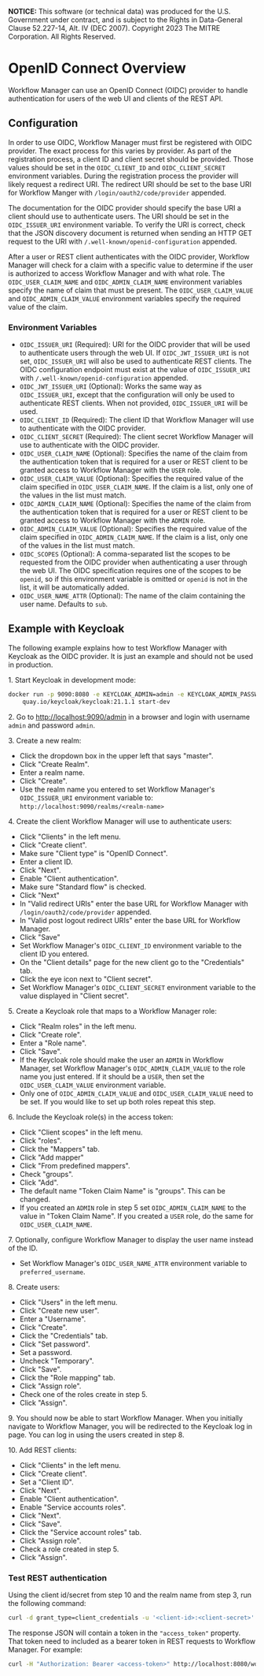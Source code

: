 **NOTICE:** This software (or technical data) was produced for the U.S. Government under contract,
and is subject to the Rights in Data-General Clause 52.227-14, Alt. IV (DEC 2007). Copyright 2023
The MITRE Corporation. All Rights Reserved.

# OpenID Connect Overview
Workflow Manager can use an OpenID Connect (OIDC) provider to handle authentication for users of
the web UI and clients of the REST API.


## Configuration
In order to use OIDC, Workflow Manager must first be registered with OIDC provider. The exact
process for this varies by provider.  As part of the registration process, a client ID and client
secret should be provided. Those values should be set in the `OIDC_CLIENT_ID` and
`OIDC_CLIENT_SECRET` environment variables. During the registration process the provider will
likely request a redirect URI. The redirect URI should be set to the base URI for Workflow Manger
with `/login/oauth2/code/provider` appended.

The documentation for the OIDC provider should specify the base URI a client should use to
authenticate users. The URI should be set in the `OIDC_ISSUER_URI` environment variable. To verify
the URI is correct, check that the JSON discovery document is returned when sending an HTTP GET
request to the URI with `/.well-known/openid-configuration` appended.

After a user or REST client authenticates with the OIDC provider, Workflow Manager will check for a
claim with a specific value to determine if the user is authorized to access Workflow Manager and
with what role. The `OIDC_USER_CLAIM_NAME` and `OIDC_ADMIN_CLAIM_NAME` environment variables
specify the name of claim that must be present. The `OIDC_USER_CLAIM_VALUE` and
`OIDC_ADMIN_CLAIM_VALUE` environment variables specify the required value of the claim.



### Environment Variables

- `OIDC_ISSUER_URI` (Required): URI for the OIDC provider that will be used to authenticate users
    through the web UI. If `OIDC_JWT_ISSUER_URI` is not set, `OIDC_ISSUER_URI` will also be used to
    authenticate REST clients.  The OIDC configuration endpoint must exist at the value of
    `OIDC_ISSUER_URI` with `/.well-known/openid-configuration` appended.
- `OIDC_JWT_ISSUER_URI` (Optional): Works the same way as `OIDC_ISSUER_URI`, except that the
    configuration will only be used to authenticate REST clients. When not provided,
    `OIDC_ISSUER_URI` will be used.
- `OIDC_CLIENT_ID` (Required): The client ID that Workflow Manager will use to authenticate with
    the OIDC provider.
- `OIDC_CLIENT_SECRET` (Required): The client secret Workflow Manager will use to authenticate
    with the OIDC provider.
- `OIDC_USER_CLAIM_NAME` (Optional): Specifies the name of the claim from the authentication token
    that is required for a user or REST client to be granted access to Workflow Manager with the
    `USER` role.
- `OIDC_USER_CLAIM_VALUE` (Optional): Specifies the required value of the claim specified in
    `OIDC_USER_CLAIM_NAME`. If the claim is a list, only one of the values in the list must match.
- `OIDC_ADMIN_CLAIM_NAME` (Optional): Specifies the name of the claim from the authentication token
    that is required for a user or REST client to be granted access to Workflow Manager with the
    `ADMIN` role.
- `OIDC_ADMIN_CLAIM_VALUE` (Optional): Specifies the required value of the claim specified in
    `OIDC_ADMIN_CLAIM_NAME`. If the claim is a list, only one of the values in the list must match.
- `OIDC_SCOPES` (Optional): A comma-separated list the scopes to be requested from the OIDC
    provider when authenticating a user through the web UI. The OIDC specification requires one of
    the scopes to be `openid`, so if this environment variable is omitted or `openid` is not in the
    list, it will be automatically added.
- `OIDC_USER_NAME_ATTR` (Optional): The name of the claim containing the user name. Defaults to
    `sub`.



## Example with Keycloak

The following example explains how to test Workflow Manager with Keycloak as the OIDC provider.
It is just an example and should not be used in production.

1\. Start Keycloak in development mode:
```bash
docker run -p 9090:8080 -e KEYCLOAK_ADMIN=admin -e KEYCLOAK_ADMIN_PASSWORD=admin \
    quay.io/keycloak/keycloak:21.1.1 start-dev
```

2\. Go to <http://localhost:9090/admin> in a browser and login with username `admin` and
    password `admin`.

3\. Create a new realm:

- Click the dropdown box in the upper left that says "master".
- Click "Create Realm".
- Enter a realm name.
- Click "Create".
- Use the realm name you entered to set Workflow Manager's `OIDC_ISSUER_URI` environment
    variable to: `http://localhost:9090/realms/<realm-name>`


4\. Create the client Workflow Manager will use to authenticate users:

- Click "Clients" in the left menu.
- Click "Create client".
- Make sure "Client type" is "OpenID Connect".
- Enter a client ID.
- Click "Next".
- Enable "Client authentication".
- Make sure "Standard flow" is checked.
- Click "Next"
- In "Valid redirect URIs" enter the base URL for Workflow Manager with
    `/login/oauth2/code/provider` appended.
- In "Valid post logout redirect URIs" enter the base URL for Workflow Manager.
- Click "Save"
- Set Workflow Manager's `OIDC_CLIENT_ID` environment variable to the client ID you entered.
- On the "Client details" page for the new client go to the "Credentials" tab.
- Click the eye icon next to "Client secret".
- Set Workflow Manager's `OIDC_CLIENT_SECRET` environment variable to the value displayed in
    "Client secret".

5\. Create a Keycloak role that maps to a Workflow Manager role:

- Click "Realm roles" in the left menu.
- Click "Create role".
- Enter a "Role name".
- Click "Save".
- If the Keycloak role should make the user an `ADMIN` in Workflow Manager, set Workflow
    Manager's `OIDC_ADMIN_CLAIM_VALUE` to the role name you just entered. If it should be a
    `USER`, then set the `OIDC_USER_CLAIM_VALUE` environment variable.
- Only one of `OIDC_ADMIN_CLAIM_VALUE` and `OIDC_USER_CLAIM_VALUE` need to be set. If you would
    like to set up both roles repeat this step.

6\. Include the Keycloak role(s) in the access token:

- Click "Client scopes" in the left menu.
- Click "roles".
- Click the "Mappers" tab.
- Click "Add mapper"
- Click "From predefined mappers".
- Check "groups".
- Click "Add".
- The default name "Token Claim Name" is "groups". This can be changed.
- If you created an `ADMIN` role in step 5 set `OIDC_ADMIN_CLAIM_NAME` to the value in
    "Token Claim Name". If you created a `USER` role, do the same for `OIDC_USER_CLAIM_NAME`.

7\. Optionally, configure Workflow Manager to display the user name instead of the ID.

- Set Workflow Manager's `OIDC_USER_NAME_ATTR` environment variable to `preferred_username`.

8\. Create users:

- Click "Users" in the left menu.
- Click "Create new user".
- Enter a "Username".
- Click "Create".
- Click the "Credentials" tab.
- Click "Set password".
- Set a password.
- Uncheck "Temporary".
- Click "Save".
- Click the "Role mapping" tab.
- Click "Assign role".
- Check one of the roles create in step 5.
- Click "Assign".

9\. You should now be able to start Workflow Manager. When you initially navigate to Workflow
   Manager, you will be redirected to the Keycloak log in page. You can log in using the
   users created in step 8.

10\. Add REST clients:

- Click "Clients" in the left menu.
- Click "Create client".
- Set a "Client ID".
- Click "Next".
- Enable "Client authentication".
- Enable "Service accounts roles".
- Click "Next".
- Click "Save".
- Click the "Service account roles" tab.
- Click "Assign role".
- Check a role created in step 5.
- Click "Assign".


### Test REST authentication
Using the client id/secret from step 10 and the realm name from step 3, run the following command:
```bash
curl -d grant_type=client_credentials -u '<client-id>:<client-secret>' 'http://localhost:9090/realms/<realm-name>/protocol/openid-connect/token'
```
The response JSON will contain a token in the `"access_token"` property. That token need to
included as a bearer token in REST requests to Workflow Manager. For example:
```bash
curl -H "Authorization: Bearer <access-token>" http://localhost:8080/workflow-manager/rest/jobs/1
```
